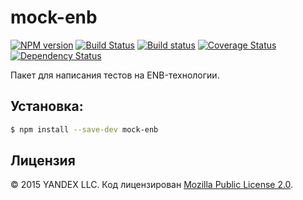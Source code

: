 mock-enb
========

[![NPM version](https://img.shields.io/npm/v/mock-enb.svg?style=flat)](https://www.npmjs.org/package/mock-enb)
[![Build Status](https://img.shields.io/travis/enb/mock-enb/master.svg?style=flat&label=tests)](https://travis-ci.org/enb/mock-enb)
[![Build status](https://img.shields.io/appveyor/ci/blond/mock-enb.svg?style=flat&label=windows)](https://ci.appveyor.com/project/blond/mock-enb)
[![Coverage Status](https://img.shields.io/coveralls/enb/mock-enb.svg?style=flat)](https://coveralls.io/r/enb/mock-enb?branch=master)
[![Dependency Status](https://img.shields.io/david/enb/mock-enb.svg?style=flat)](https://david-dm.org/enb/mock-enb)

Пакет для написания тестов на ENB-технологии.

Установка:
----------

```sh
$ npm install --save-dev mock-enb
```

Лицензия
--------

© 2015 YANDEX LLC. Код лицензирован [Mozilla Public License 2.0](LICENSE.txt).
